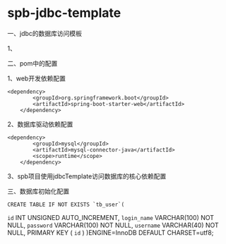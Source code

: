 # spb-jdbc-template

一、jdbc的数据库访问模板

1、

二、pom中的配置

1、web开发依赖配置

    <dependency>
			<groupId>org.springframework.boot</groupId>
			<artifactId>spring-boot-starter-web</artifactId>
		</dependency>
    
 2、数据库驱动依赖配置
 
   	<dependency>
			<groupId>mysql</groupId>
			<artifactId>mysql-connector-java</artifactId>
			<scope>runtime</scope>
		</dependency>
    
 3、spb项目使用jdbcTemplate访问数据库的核心依赖配置
 
 三、数据库初始化配置
 
    CREATE TABLE IF NOT EXISTS `tb_user`(
   `id` INT UNSIGNED AUTO_INCREMENT,
   `login_name` VARCHAR(100) NOT NULL,
   `password` VARCHAR(100) NOT NULL,
   `username` VARCHAR(40) NOT NULL,
    PRIMARY KEY ( `id` )
    )ENGINE=InnoDB DEFAULT CHARSET=utf8;

